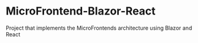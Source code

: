 # MicroFrontend-Blazor-React
Project that implements the MicroFrontends architecture using Blazor and React
